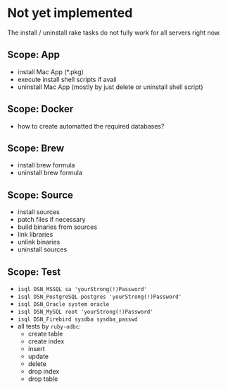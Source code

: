 # Not yet implemented
The install / uninstall rake tasks do not fully work for all servers right now.

## Scope: App
- install Mac App (*.pkg)
- execute install shell scripts if avail
- uninstall Mac App (mostly by just delete or uninstall shell script)

## Scope: Docker
- how to create automatted the required databases?

## Scope: Brew
- install brew formula
- uninstall brew formula

## Scope: Source
- install sources
- patch files if necessary
- build binaries from sources
- link libraries
- unlink binaries
- uninstall sources

## Scope: Test
- `isql DSN_MSSQL sa 'yourStrong(!)Password'`
- `isql DSN_PostgreSQL postgres 'yourStrong(!)Password'`
- `isql DSN_Oracle system oracle`
- `isql DSN_MySQL root 'yourStrong(!)Password'`
- `isql DSN_Firebird sysdba sysdba_passwd`
- all tests by `ruby-odbc`:
  - create table
  - create index
  - insert
  - update
  - delete
  - drop index
  - drop table
